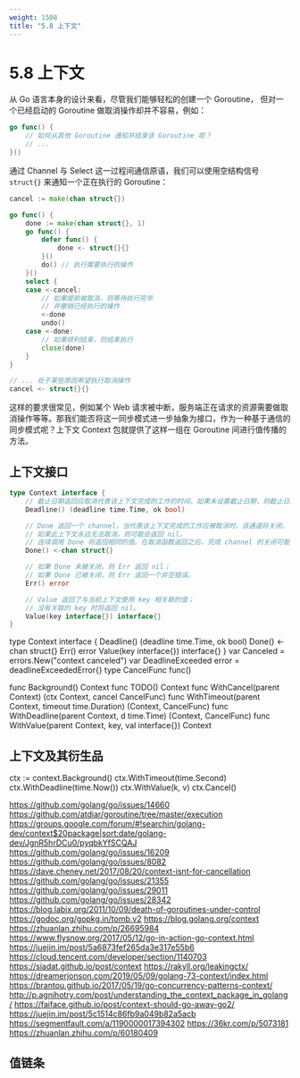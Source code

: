 ```yaml
---
weight: 1508
title: "5.8 上下文"
---
```


# 5.8 上下文

从 Go 语言本身的设计来看，尽管我们能够轻松的创建一个 Goroutine，
但对一个已经启动的 Goroutine 做取消操作却并不容易，例如：

```go
go func() {
	// 如何从其他 Goroutine 通知并结束该 Goroutine 呢？
	// ...
}()
```

通过 Channel 与 Select 这一过程间通信原语，我们可以使用空结构信号 `struct{}` 来通知一个正在执行的 Goroutine：

```go
cancel := make(chan struct{})

go func() {
	done := make(chan struct{}, 1)
	go func() {
		defer func() {
			done <- struct{}{}
		}()
		do() // 执行需要执行的操作
	}()
	select {
	case <-cancel:
		// 如果提前被取消，则等待执行完毕
		// 并撤销已经执行的操作
		<-done
		undo()
	case <-done:
		// 如果顺利结束，则结束执行
		close(done)
	}
}

// ... 处于某些原因希望执行取消操作
cancel <- struct{}{}
```

这样的要求很常见，例如某个 Web 请求被中断，服务端正在请求的资源需要做取消操作等等。那我们能否将这一同步模式进一步抽象为接口，作为一种基于通信的同步模式呢？上下文 Context 包就提供了这样一组在 Goroutine 间进行值传播的方法。

## 上下文接口

```go
type Context interface {
	// 截止日期返回应取消代表该上下文完成的工作的时间。如果未设置截止日期，则截止日期返回ok == false。连续调用Deadline会返回相同的结果。
	Deadline() (deadline time.Time, ok bool)

	// Done 返回一个 channel，当代表该上下文完成的工作应被取消时，该通道将关闭。
	// 如果此上下文永远无法取消，则可能会返回 nil。
	// 连续调用 Done 将返回相同的值。在取消函数返回之后，完成 channel 的关闭可能会异步发生。
	Done() <-chan struct{}

	// 如果 Done 未被关闭，则 Err 返回 nil；
	// 如果 Done 已被关闭，则 Err 返回一个非空错误。
	Err() error

	// Value 返回了与当前上下文使用 key 相关联的值；
	// 没有关联的 key 时将返回 nil。
	Value(key interface{}) interface{}
}
```

type Context interface {
	Deadline() (deadline time.Time, ok bool)
	Done() <-chan struct{}
	Err() error
	Value(key interface{}) interface{}
}
var Canceled = errors.New("context canceled")
var DeadlineExceeded error = deadlineExceededError{}
type CancelFunc func()

func Background() Context
func TODO() Context
func WithCancel(parent Context) (ctx Context, cancel CancelFunc)
func WithTimeout(parent Context, timeout time.Duration) (Context, CancelFunc)
func WithDeadline(parent Context, d time.Time) (Context, CancelFunc)
func WithValue(parent Context, key, val interface{}) Context

## 上下文及其衍生品

ctx := context.Background()
ctx.WithTimeout(time.Second)
ctx.WithDeadline(time.Now())
ctx.WithValue(k, v)
ctx.Cancel()

https://github.com/golang/go/issues/14660
https://github.com/atdiar/goroutine/tree/master/execution
https://groups.google.com/forum/#!searchin/golang-dev/context$20package|sort:date/golang-dev/JgnR5hrDCu0/pyqbkYfSCQAJ
https://github.com/golang/go/issues/16209
https://github.com/golang/go/issues/8082
https://dave.cheney.net/2017/08/20/context-isnt-for-cancellation
https://github.com/golang/go/issues/21355
https://github.com/golang/go/issues/29011
https://github.com/golang/go/issues/28342
https://blog.labix.org/2011/10/09/death-of-goroutines-under-control
https://godoc.org/gopkg.in/tomb.v2
https://blog.golang.org/context
https://zhuanlan.zhihu.com/p/26695984
https://www.flysnow.org/2017/05/12/go-in-action-go-context.html
https://juejin.im/post/5a6873fef265da3e317e55b6
https://cloud.tencent.com/developer/section/1140703
https://siadat.github.io/post/context
https://rakyll.org/leakingctx/
https://dreamerjonson.com/2019/05/09/golang-73-context/index.html
https://brantou.github.io/2017/05/19/go-concurrency-patterns-context/
http://p.agnihotry.com/post/understanding_the_context_package_in_golang/
https://faiface.github.io/post/context-should-go-away-go2/
https://juejin.im/post/5c1514c86fb9a049b82a5acb
https://segmentfault.com/a/1190000017394302
https://36kr.com/p/5073181
https://zhuanlan.zhihu.com/p/60180409

## 值链条

